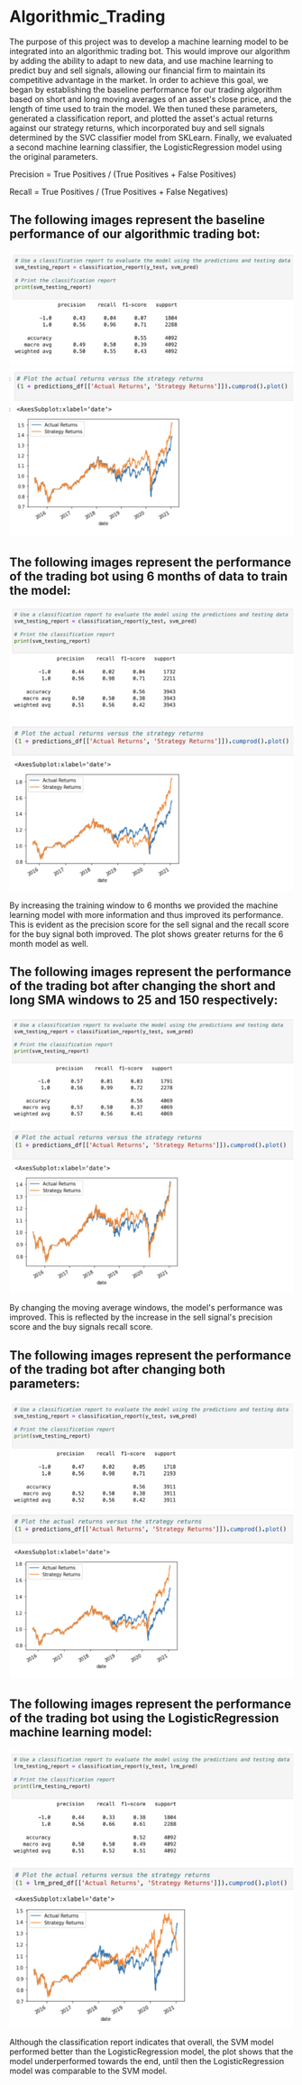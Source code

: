 # Algorithmic_Trading

The purpose of this project was to develop a machine learning model to be integrated into an algorithmic trading bot. This would improve our algorithm by adding the ability to adapt to new data, and use machine learning to predict buy and sell signals, allowing our financial firm to maintain its competitive advantage in the market. In order to achieve this goal, we began by establishing the baseline performance for our trading algorithm based on short and long moving averages of an asset's close price, and the length of time used to train the model. We then tuned these parameters, generated a classification report, and plotted the asset's actual returns against our strategy returns, which incorporated buy and sell signals determined by the SVC classifier model from SKLearn. Finally, we evaluated a second machine learning classifier, the LogisticRegression model using the original parameters. 

Precision = True Positives / (True Positives + False Positives)

Recall = True Positives / (True Positives + False Negatives)

## The following images represent the baseline performance of our algorithmic trading bot: 

![](images/SVM_Baseline_Report.png)
![](images/SVM_Baseline_Plot.png)

## The following images represent the performance of the trading bot using 6 months of data to train the model:

![](images/SVM_6_Month_Report.png)
![](images/SVM_6_Month_Plot.png)

By increasing the training window to 6 months we provided the machine learning model with more information and thus improved its performance. This is evident as the precision score for the sell signal and the recall score for the buy signal both improved. The plot shows greater returns for the 6 month model as well.  

## The following images represent the performance of the trading bot after changing the short and long SMA windows to 25 and 150 respectively:

![](images/SVM_sma_tune_report.png)
![](images/SVM_sma_tune_plot.png)

By changing the moving average windows, the model's performance was improved. This is reflected by the increase in the sell signal's precision score and the buy signals recall score. 

## The following images represent the performance of the trading bot after changing both parameters:

![](images/SVM_final_tune.png)
![](images/SVM_final_tune_plot.png)

## The following images represent the performance of the trading bot using the LogisticRegression machine learning model:

![](images/LRM_report.png)
![](images/LRM_plot.png)

Although the classification report indicates that overall, the SVM model performed better than the LogisticRegression model, the plot shows that the model underperformed towards the end, until then the LogisticRegression model was comparable to the SVM model.
